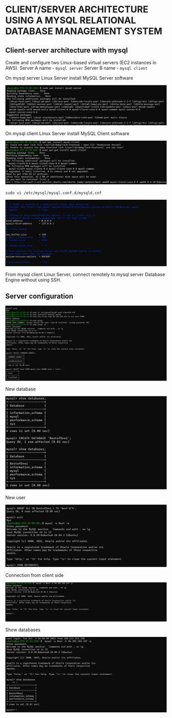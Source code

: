 # CLIENT/SERVER ARCHITECTURE USING A MYSQL RELATIONAL DATABASE MANAGEMENT SYSTEM

## Client-server architecture with mysql


Create and configure two Linux-based virtual servers (EC2 instances in AWS).
Server A name - `mysql server`
Server B name - `mysql client`

On mysql server Linux Server install MySQL Server software

![server](./Images/my-server.PNG)

On mysql client Linux Server install MySQL Client software

![client](./Images/client.PNG)

`sudo vi /etc/mysql/mysql.conf.d/mysqld.cnf`

![bind](./Images/bind-address.PNG)

From mysql client Linux Server, connect remotely to mysql server Database Engine without using SSH.

## Server configuration 

![localhost](./Images/Local-host.PNG)

New database

![new-database](./Images/Created-new-database.PNG)

New user

![new-user](./Images/created-new-user.PNG)

Connection from client side

![Access](./Images/Accessed-new-user.PNG)

Show databases


![database](./Images/Show-databases.PNG)
